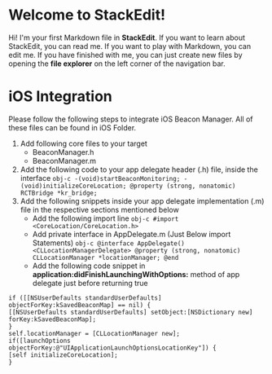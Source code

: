 # Welcome to StackEdit!

Hi! I'm your first Markdown file in **StackEdit**. If you want to learn about StackEdit, you can read me. If you want to play with Markdown, you can edit me. If you have finished with me, you can just create new files by opening the **file explorer** on the left corner of the navigation bar.


# iOS Integration

Please follow the following steps to integrate iOS Beacon Manager. All of these files can be found in iOS Folder.

1. Add following core files to your target 
	* BeaconManager.h
	* BeaconManager.m
2. Add the following code to your app delegate header (.h) file, inside the interface
        ```obj-c
-(void)startBeaconMonitoring;
-(void)initializeCoreLocation;
@property (strong, nonatomic) RCTBridge *kr_bridge;
        ```
3. Add the following snippets inside your app delegate implementation (.m) file in the respective sections mentioned below
	* Add the following import line
						```obj-c
				#import <CoreLocation/CoreLocation.h>
			```
	* Add private interface in AppDelegate.m (Just Below import Statements)
				```obj-c
		@interface AppDelegate() <CLLocationManagerDelegate>
		@property (strong, nonatomic) CLLocationManager *locationManager;
		@end
				```
	* Add the following code snippet in  **application:didFinishLaunchingWithOptions:** method of app delegate just before returning true
```obj-c
if ([[NSUserDefaults standardUserDefaults] objectForKey:kSavedBeaconMap] == nil) {
[[NSUserDefaults standardUserDefaults] setObject:[NSDictionary new] forKey:kSavedBeaconMap];
}
self.locationManager = [CLLocationManager new];
if([launchOptions objectForKey:@"UIApplicationLaunchOptionsLocationKey"]) {
[self initializeCoreLocation];
}
```
